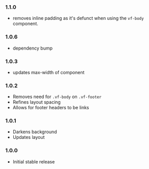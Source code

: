 ### 1.1.0

- removes inline padding as it's defunct when using the `vf-body` component.

### 1.0.6

- dependency bump

### 1.0.3

- updates max-width of component

### 1.0.2

- Removes need for `.vf-body` on `.vf-footer`
- Refines layout spacing
- Allows for footer headers to be links

### 1.0.1

- Darkens background
- Updates layout

### 1.0.0

- Initial stable release
